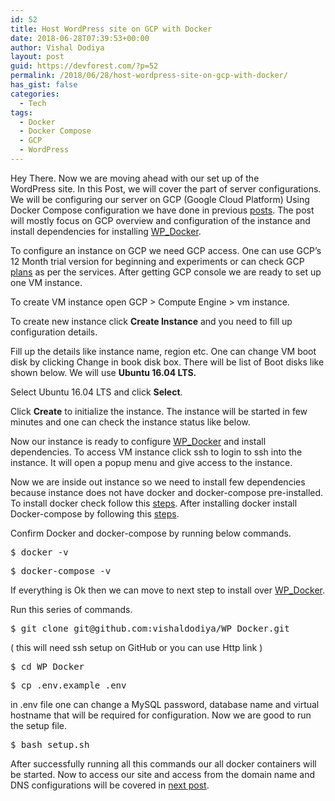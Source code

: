 ```yaml
---
id: 52
title: Host WordPress site on GCP with Docker
date: 2018-06-28T07:39:53+00:00
author: Vishal Dodiya
layout: post
guid: https://devforest.com/?p=52
permalink: /2018/06/28/host-wordpress-site-on-gcp-with-docker/
has_gist: false
categories:
  - Tech
tags:
  - Docker
  - Docker Compose
  - GCP
  - WordPress
---
```

Hey There. Now we are moving ahead with our set up of the WordPress site. In this Post, we will cover the part of server configurations. We will be configuring our server on GCP (Google Cloud Platform) Using Docker Compose configuration we have done in previous [posts](https://devforest.com/2018/06/06/setup-wordpress-site-using-docker-compose/). The post will mostly focus on GCP overview and configuration of the instance and install dependencies for installing [WP_Docker](https://github.com/vishaldodiya/WP_Docker).

To configure an instance on GCP we need GCP access. One can use GCP&#8217;s 12 Month trial version for beginning and experiments or can check GCP [plans](https://cloud.google.com/pricing/list) as per the services. After getting GCP console we are ready to set up one VM instance.

<amp-img src="/assets/Screen-Shot-2018-06-24-at-3.05.52-PM.png" width="1080" height="610" layout="responsive" alt="AMP"></amp-img>

To create VM instance open GCP > Compute Engine > vm instance.

<amp-img src="/assets/Screen-Shot-2018-06-24-at-3.06.20-PM.png" width="1080" height="610" layout="responsive" alt="AMP"></amp-img>

To create new instance click **Create Instance** and you need to fill up configuration details.

<amp-img src="/assets/Screen-Shot-2018-06-24-at-3.06.37-PM.png" width="1080" height="610" layout="responsive" alt="AMP"></amp-img>

Fill up the details like instance name, region etc. One can change VM boot disk by clicking Change in book disk box. There will be list of Boot disks like shown below. We will use **Ubuntu 16.04 LTS.**

<amp-img src="/assets/Screen-Shot-2018-06-24-at-3.06.47-PM.png" width="1080" height="610" layout="responsive" alt="AMP"></amp-img>

Select Ubuntu 16.04 LTS and click **Select**.

<amp-img src="/assets/Screen-Shot-2018-06-24-at-3.07.01-PM.png" width="1080" height="610" layout="responsive" alt="AMP"></amp-img>

Click **Create** to initialize the instance. The instance will be started in few minutes and one can check the instance status like below.

<amp-img src="/assets/Screen-Shot-2018-06-24-at-3.07.14-PM.png" width="1080" height="610" layout="responsive" alt="AMP"></amp-img>

Now our instance is ready to configure [WP_Docker](https://github.com/vishaldodiya/WP_Docker) and install dependencies. To access VM instance click ssh to login to ssh into the instance. It will open a popup menu and give access to the instance.

<amp-img src="/assets/Screen-Shot-2018-06-24-at-3.14.49-PM.png" width="1080" height="610" layout="responsive" alt="AMP"></amp-img>

Now we are inside out instance so we need to install few dependencies because instance does not have docker and docker-compose pre-installed. To install docker check follow this [steps](https://docs.docker.com/install/linux/docker-ce/ubuntu/#install-using-the-convenience-script). After installing docker install Docker-compose by following this [steps](https://docs.docker.com/compose/install/#install-compose).

Confirm Docker and docker-compose by running below commands.

<pre>$ docker -v</pre>

<pre><span class="s1">$ docker-compose -v
</span></pre>

If everything is Ok then we can move to next step to install over [WP_Docker](https://github.com/vishaldodiya/WP_Docker).

Run this series of commands.

<pre>$ git clone git@github.com:vishaldodiya/WP_Docker.git</pre>

( this will need ssh setup on GitHub or you can use Http link )

<pre>$ cd WP_Docker</pre>

<pre>$ cp .env.example .env</pre>

in .env file one can change a MySQL password, database name and virtual hostname that will be required for configuration. Now we are good to run the setup file.

<pre>$ bash setup.sh</pre>

After successfully running all this commands our all docker containers will be started. Now to access our site and access from the domain name and DNS configurations will be covered in [next post](https://devforest.com/2018/09/02/gcp-instance-dns-configuration-steps/).
